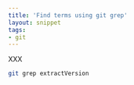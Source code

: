 ```yaml
---
title: 'Find terms using git grep'
layout: snippet
tags:
- git
---
```

XXX

```bash
git grep extractVersion
```